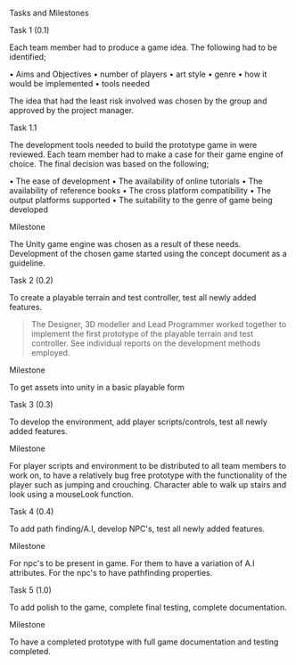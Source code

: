 Tasks and Milestones

Task 1 (0.1)

Each team member had to produce a game idea.  The following had to be identified;

•	Aims and Objectives
•	number of players
•	art style
•	genre
•	how it would be implemented
•	tools needed

The idea that had the least risk involved was chosen by the group and approved by the project manager.

Task 1.1

The development tools needed to build the prototype game in were reviewed.
Each team member had to make a case for their game engine of choice.  The final decision was based on the following;

•	The ease of development
•	The availability of online tutorials
•	The availability of reference books
•	The cross platform compatibility
•	The output platforms supported
•	The suitability to the genre of game being developed

Milestone

The Unity game engine was chosen as a result of these needs. Development of the chosen game started using the concept document as a guideline.

Task 2 (0.2)

To create a playable terrain and test controller, test all newly added features.

> The Designer, 3D modeller and Lead Programmer worked together to implement the first prototype of the playable terrain and test controller.  See individual reports on the development methods employed.

Milestone

To get assets into unity in a basic playable form

Task 3 (0.3)

To develop the environment, add player scripts/controls, test all newly added features.

Milestone

For player scripts and environment to be distributed to all team members to work on, to have a relatively bug free prototype with the functionality of the player such as jumping and crouching.  Character able to walk up stairs and look using a mouseLook function.

Task 4 (0.4)

To add path finding/A.I, develop NPC's, test all newly added features.

Milestone

For npc's to be present in game.  For them to have a variation of A.I attributes.  For the npc's to have pathfinding properties.


Task 5 (1.0)

To add polish to the game, complete final testing, complete documentation.

Milestone

To have a completed prototype with full game documentation and testing completed.
